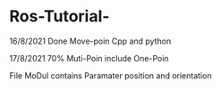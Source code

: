 # Ros-Tutorial-

16/8/2021 Done Move-poin Cpp and python

17/8/2021 70% Muti-Poin include One-Poin

File MoDul contains Paramater position and orientation
